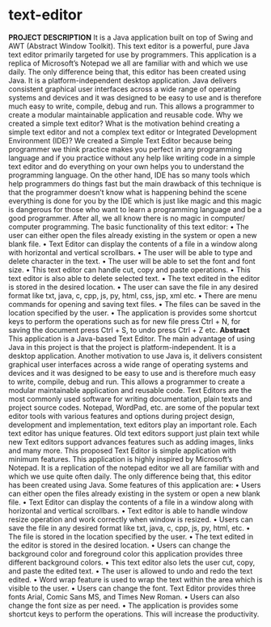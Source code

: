# text-editor
**PROJECT DESCRIPTION**
It is a Java application built on top of Swing and AWT (Abstract Window Toolkit). This 
text editor is a powerful, pure Java text editor primarily targeted for use by programmers. 
This application is a replica of Microsoft’s Notepad we all are familiar with and which 
we use daily. The only difference being that, this editor has been created using Java.
It is a platform-independent desktop application. Java delivers consistent graphical user 
interfaces across a wide range of operating systems and devices and it was designed to be 
easy to use and is therefore much easy to write, compile, debug and run. This allows a 
programmer to create a modular maintainable application and reusable code.
Why we created a simple text editor? What is the motivation behind creating a simple 
text editor and not a complex text editor or Integrated Development Environment (IDE)?
We created a Simple Text Editor because being programmer we think practice makes you 
perfect in any programming language and if you practice without any help like writing 
code in a simple text editor and do everything on your own helps you to understand the 
programming language.
On the other hand, IDE has so many tools which help programmers do things fast but the 
main drawback of this technique is that the programmer doesn’t know what is happening 
behind the scene everything is done for you by the IDE which is just like magic and this 
magic is dangerous for those who want to learn a programming language and be a good 
programmer.
After all, we all know there is no magic in computer/ computer programming.
The basic functionality of this text editor:
• The user can either open the files already existing in the system or open a new 
blank file.
• Text Editor can display the contents of a file in a window along with horizontal 
and vertical scrollbars.
• The user will be able to type and delete character in the text. 
• The user will be able to set the font and font size. 
• This text editor can handle cut, copy and paste operations.
• This text editor is also able to delete selected text.
• The text edited in the editor is stored in the desired location.
• The user can save the file in any desired format like txt, java, c, cpp, js, py, html, 
css, jsp, xml etc.
• There are menu commands for opening and saving text files.
• The files can be saved in the location specified by the user.
• The application is provides some shortcut keys to perform the operations such as 
for new file press Ctrl + N, for saving the document press Ctrl + S, to undo press 
Ctrl + Z etc.
                                  **Abstract**
This application is a Java-based Text Editor. The main advantage of using Java in this 
project is that the project is platform-independent. It is a desktop application.
Another motivation to use Java is, it delivers consistent graphical user interfaces across a 
wide range of operating systems and devices and it was designed to be easy to use and is 
therefore much easy to write, compile, debug and run. This allows a programmer to 
create a modular maintainable application and reusable code.
Text Editors are the most commonly used software for writing documentation, plain texts 
and project source codes. Notepad, WordPad, etc. are some of the popular text editor 
tools with various features and options during project design, development and 
implementation, text editors play an important role.
Each text editor has unique features. Old text editors support just plain text while new 
Text editors support advances features such as adding images, links and many more. This 
proposed Text Editor is simple application with minimum features.
This application is highly inspired by Microsoft’s Notepad. It is a replication of the 
notepad editor we all are familiar with and which we use quite often daily. The only 
difference being that, this editor has been created using Java.
Some features of this application are:
• Users can either open the files already existing in the system or open a new blank 
file.
• Text Editor can display the contents of a file in a window along with horizontal 
and vertical scrollbars.
• Text editor is able to handle window resize operation and work correctly when 
window is resized.
• Users can save the file in any desired format like txt, java, c, cpp, js, py, html, etc.
• The file is stored in the location specified by the user.
• The text edited in the editor is stored in the desired location.
• Users can change the background color and foreground color this application 
provides three different background colors.
• This text editor also lets the user cut, copy, and paste the edited text.
• The user is allowed to undo and redo the text edited.
• Word wrap feature is used to wrap the text within the area which is visible to the 
user.
• Users can change the font. Text Editor provides three fonts Arial, Comic Sans 
MS, and Times New Roman.
• Users can also change the font size as per need.
• The application is provides some shortcut keys to perform the operations. This 
will increase the productivity.
